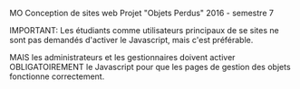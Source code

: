 MO Conception de sites web Projet "Objets Perdus" 2016 - semestre 7

IMPORTANT:
Les étudiants comme utilisateurs principaux de se sites ne sont pas 
demandés d'activer le Javascript, mais c'est préférable.

MAIS les administrateurs et les gestionnaires doivent activer OBLIGATOIREMENT
le Javascript pour que les pages de gestion des objets fonctionne correctement.
